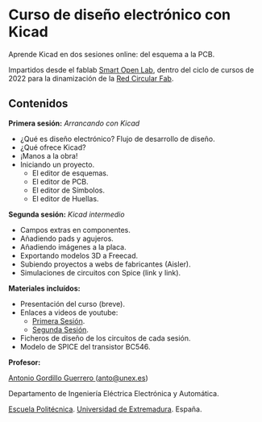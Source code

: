 Curso de diseño electrónico con Kicad
=======

Aprende Kicad en dos sesiones online: del esquema a la PCB.

Impartidos desde el fablab [Smart Open Lab](www.smartopenlab.com), dentro del ciclo de cursos de 2022 para la dinamización de la [Red Circular Fab](https://circularfab.es/).

Contenidos
------------

**Primera sesión:** _Arrancando con Kicad_

* ¿Qué es diseño electrónico? Flujo de desarrollo de diseño.
* ¿Qué ofrece Kicad?
* ¡Manos a la obra!
* Iniciando un proyecto.
  * El editor de esquemas.
  * El editor de PCB.
  * El editor de Símbolos.
  * El editor de Huellas.

**Segunda sesión:** _Kicad intermedio_

* Campos extras en componentes.
* Añadiendo pads y agujeros.
* Añadiendo imágenes a la placa.
* Exportando modelos 3D a Freecad.
* Subiendo proyectos a webs de fabricantes (Aisler).
* Simulaciones de circuitos con Spice (link y link).

**Materiales incluídos:**
* Presentación del curso (breve).
* Enlaces a videos de youtube:
  * [Primera Sesión](https://www.youtube.com/watch?v=K_PexNjK7Dc&t=83s).
  * [Segunda Sesión](https://www.youtube.com/watch?v=kZ3RvHSpxto).
* Ficheros de diseño de los circuitos de cada sesión.
* Modelo de SPICE del transistor BC546.

**Profesor:**

[Antonio Gordillo Guerrero ](https://www.linkedin.com/in/antonio-gordillo-guerrero-8b820b88/?originalSubdomain=es) (anto@unex.es)

Departamento de Ingeniería Eléctrica Electrónica y Automática.

[Escuela Politécnica](https://www.unex.es/conoce-la-uex/centros/epcc). [Universidad de Extremadura]([www.unex.es](https://www.unex.es)). España.
